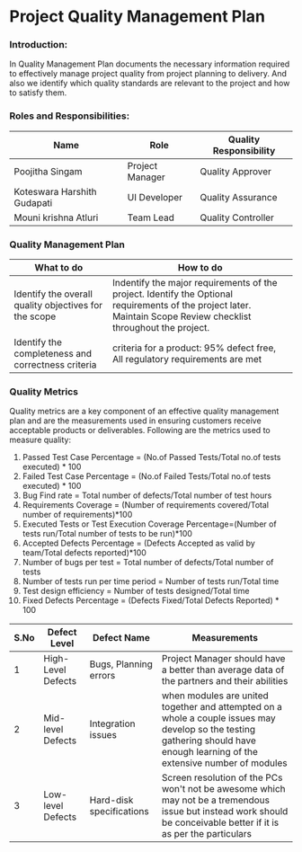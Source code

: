 # Project Quality Management Plan

### Introduction: 
In Quality Management Plan documents the necessary information required to effectively manage project quality from project planning to delivery. And also we identify which quality standards are relevant to the project and how to satisfy them.

### Roles and Responsibilities:
Name | Role | Quality Responsibility |
--|--|--|
Poojitha Singam | Project Manager | Quality Approver |
Koteswara Harshith Gudapati | UI Developer | Quality Assurance |
Mouni krishna Atluri | Team Lead | Quality Controller |

### Quality Management Plan

What to do | How to do | 
--|--|
Identify the overall quality objectives for the scope | Indentify the major requirements of the project. Identify the Optional requirements of the project later. Maintain Scope Review checklist throughout the project. |
Identify the completeness and correctness criteria |  criteria for a product: 95% defect free, All regulatory requirements are met |

### Quality Metrics

Quality metrics are a key component of an effective quality management plan and are the measurements used in ensuring customers receive acceptable products or deliverables.
Following are the metrics used to measure quality:
1. Passed Test Case Percentage = (No.of Passed Tests/Total no.of tests executed) * 100 
2. Failed Test Case Percentage = (No.of Failed Tests/Total no.of tests executed) * 100
3. Bug Find rate = Total number of defects/Total number of test hours
4. Requirements Coverage = (Number of requirements covered/Total number of requirements)*100
5. Executed Tests or Test Execution Coverage Percentage=(Number of tests run/Total number of tests to be run)*100
6. Accepted Defects Percentage = (Defects Accepted as valid by team/Total defects reported)*100
7. Number of bugs per test = Total number of defects/Total number of tests
8. Number of tests run per time period = Number of tests run/Total time
9. Test design efficiency = Number of tests designed/Total time
10. Fixed Defects Percentage = (Defects Fixed/Total Defects Reported) * 100


| S.No | Defect Level | Defect Name | Measurements|
|------|-------|-------|-------|
| 1 | High-Level Defects | Bugs, Planning errors | Project Manager should have a better than average data of the partners and their abilities|
| 2 | Mid-level Defects | Integration issues | when modules are united together and attempted on a whole a couple issues may develop so the testing gathering should have enough learning of the extensive number of modules|                                          
| 3 | Low-level Defects | Hard-disk specifications | Screen resolution of the PCs won't not be awesome which may not be a tremendous issue but instead work should be conceivable better if it is as per the particulars|





  
